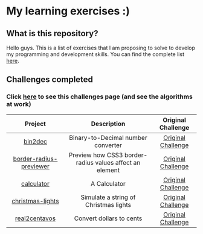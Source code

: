 # My learning exercises :)

## What is this repository?

Hello guys. This is a list of exercises that I am proposing to solve to develop my programming and development skills. You can find the complete list [here](https://github.com/gabrielsanva/app-ideas).

## Challenges completed

### Click [here](https://app-ideas-my-resolutions.vercel.app/) to see this challenges page (and see the algorithms at work)

Project|Description|Original Challenge
:---:|:---:|:---:
[bin2dec](bin2dec)|Binary-to-Decimal number converter|[Original Challenge](https://github.com/gabrielsanva/app-ideas/blob/master/Projects/1-Beginner/Bin2Dec-App.md)
[border-radius-previewer](border-radius-previewer)|Preview how CSS3 border-radius values affect an element|[Original Challenge](https://github.com/gabrielsanva/app-ideas/blob/master/Projects/1-Beginner/Border-Radius-Previewer.md)
[calculator](calculator)|A Calculator|[Original Challenge](https://github.com/gabrielsanva/app-ideas/blob/master/Projects/1-Beginner/Calculator-App.md)
[christmas-lights](christmas-lights)|Simulate a string of Christmas lights|[Original Challenge](https://github.com/gabrielsanva/app-ideas/blob/master/Projects/1-Beginner/Christmas-Lights-App.md)
[real2centavos](real2centavos)|Convert dollars to cents|[Original Challenge](https://github.com/gabrielsanva/app-ideas/blob/master/Projects/1-Beginner/Word-Frequency-App.md)
